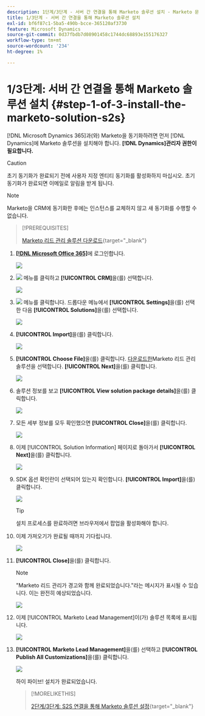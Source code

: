 ```yaml
---
description: 1단계/3단계 - 서버 간 연결을 통해 Marketo 솔루션 설치 - Marketo 문서 - 제품 설명서
title: 1/3단계 - 서버 간 연결을 통해 Marketo 솔루션 설치
exl-id: bf6f87c1-5ba5-490b-bcce-365120af3730
feature: Microsoft Dynamics
source-git-commit: 0d37fbdb7d08901458c1744dc68893e155176327
workflow-type: tm+mt
source-wordcount: '234'
ht-degree: 1%

---
```


# 1/3단계: 서버 간 연결을 통해 Marketo 솔루션 설치 {#step-1-of-3-install-the-marketo-solution-s2s}

[!DNL Microsoft Dynamics 365]과(와) Marketo을 동기화하려면 먼저 [!DNL Dynamics]에 Marketo 솔루션을 설치해야 합니다. **[!DNL Dynamics]관리자 권한이 필요합니다.**

>[!CAUTION]
>
>초기 동기화가 완료되기 전에 사용자 지정 엔티티 동기화를 활성화하지 마십시오. 초기 동기화가 완료되면 이메일로 알림을 받게 됩니다.

>[!NOTE]
>
>Marketo을 CRM에 동기화한 후에는 인스턴스를 교체하지 않고 새 동기화를 수행할 수 없습니다.

>[!PREREQUISITES]
>
>[Marketo 리드 관리 솔루션 다운로드](/help/marketo/product-docs/crm-sync/microsoft-dynamics-sync/sync-setup/download-the-marketo-lead-management-solution.md){target="_blank"}

1. **[[!DNL Microsoft Office 365]](https://login.microsoftonline.com/)**&#x200B;에 로그인합니다.

   ![](assets/image2015-3-16-15-3a58-3a55.png)

1. ![](assets/image2015-3-16-16-3a1-3a13.png) 메뉴를 클릭하고 **[!UICONTROL CRM]**&#x200B;을(를) 선택합니다.

   ![](assets/image2015-3-16-16-3a0-3a10.png)

1. ![](assets/image2015-5-13-10-3a5-3a8.png) 메뉴를 클릭합니다. 드롭다운 메뉴에서 **[!UICONTROL Settings]**&#x200B;을(를) 선택한 다음 **[!UICONTROL Solutions]**&#x200B;을(를) 선택합니다.

   ![](assets/image2015-5-13-10-3a4-3a1.png)

1. **[!UICONTROL Import]**&#x200B;을(를) 클릭합니다.

   ![](assets/image2015-3-19-8-3a34-3a8.png)

1. **[!UICONTROL Choose File]**&#x200B;을(를) 클릭합니다. [다운로드한](/help/marketo/product-docs/crm-sync/microsoft-dynamics-sync/sync-setup/download-the-marketo-lead-management-solution.md)Marketo 리드 관리 솔루션을 선택합니다. **[!UICONTROL Next]**&#x200B;을(를) 클릭합니다.

   ![](assets/image2015-10-9-14-3a44-3a14.png)

1. 솔루션 정보를 보고 **[!UICONTROL View solution package details]**&#x200B;을(를) 클릭합니다.

   ![](assets/image2015-10-9-15-3a4-3a16.png)

1. 모든 세부 정보를 모두 확인했으면 **[!UICONTROL Close]**&#x200B;을(를) 클릭합니다.

   ![](assets/image2015-10-9-14-3a57-3a3.png)

1. 이제 [!UICONTROL Solution Information] 페이지로 돌아가서 **[!UICONTROL Next]**&#x200B;을(를) 클릭합니다.

   ![](assets/image2015-10-9-14-3a59-3a24.png)

1. SDK 옵션 확인란이 선택되어 있는지 확인합니다. **[!UICONTROL Import]**&#x200B;을(를) 클릭합니다.

   ![](assets/image2015-10-9-15-3a7-3a12.png)

   >[!TIP]
   >
   >설치 프로세스를 완료하려면 브라우저에서 팝업을 활성화해야 합니다.

1. 이제 가져오기가 완료될 때까지 기다립니다.

   ![](assets/image2015-3-11-11-3a34-3a9.png)

1. **[!UICONTROL Close]**&#x200B;을(를) 클릭합니다.

   >[!NOTE]
   >
   >&quot;Marketo 리드 관리가 경고와 함께 완료되었습니다.&quot;라는 메시지가 표시될 수 있습니다. 이는 완전히 예상되었습니다.

   ![](assets/image2015-3-13-9-3a54-3a39.png)

1. 이제 [!UICONTROL Marketo Lead Management]이(가) 솔루션 목록에 표시됩니다.

   ![](assets/image2015-3-19-8-3a40-3a38.png)

1. **[!UICONTROL Marketo Lead Management]**&#x200B;을(를) 선택하고 **[!UICONTROL Publish All Customizations]**&#x200B;을(를) 클릭합니다.

   ![](assets/image2015-3-19-8-3a41-3a21.png)

   하이 파이브! 설치가 완료되었습니다.

   >[!MORELIKETHIS]
   >
   >[2단계/3단계: S2S 연결을 통해 Marketo 솔루션 설정](/help/marketo/product-docs/crm-sync/microsoft-dynamics-sync/sync-setup/microsoft-dynamics-365-with-s2s-connection/step-2-of-3-set-up.md){target="_blank"}
